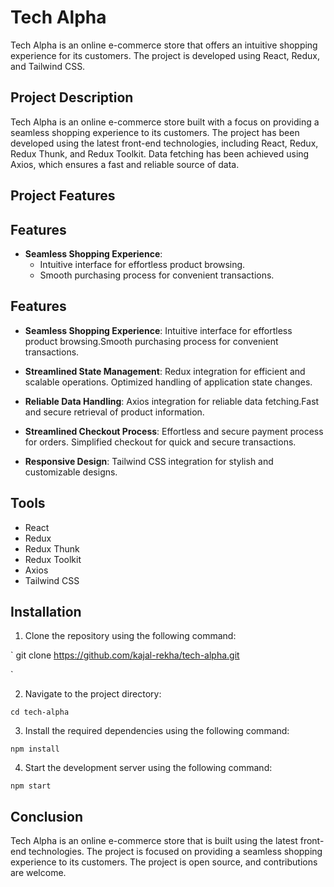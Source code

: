 # Tech Alpha
Tech Alpha is an online e-commerce store that offers an intuitive shopping experience for its customers. The project is developed using React, Redux, and Tailwind CSS.

## Project Description
Tech Alpha is an online e-commerce store built with a focus on providing a seamless shopping experience to its customers. The project has been developed using the latest front-end technologies, including React, Redux, Redux Thunk, and Redux Toolkit. Data fetching has been achieved using Axios, which ensures a fast and reliable source of data.

## Project Features
## Features

- **Seamless Shopping Experience**: 
  - Intuitive interface for effortless product browsing.
  - Smooth purchasing process for convenient transactions.

## Features

- **Seamless Shopping Experience**: Intuitive interface for effortless product browsing.Smooth purchasing process for convenient transactions.

- **Streamlined State Management**: Redux integration for efficient and scalable operations. Optimized handling of application state changes.

- **Reliable Data Handling**: Axios integration for reliable data fetching.Fast and secure retrieval of product information.

- **Streamlined Checkout Process**: Effortless and secure payment process for orders. Simplified checkout for quick and secure transactions.

- **Responsive Design**: Tailwind CSS integration for stylish and customizable designs.



## Tools
- React
- Redux
- Redux Thunk
- Redux Toolkit
- Axios
- Tailwind CSS

## Installation
1. Clone the repository using the following command:

`
git clone https://github.com/kajal-rekha/tech-alpha.git

`

2. Navigate to the project directory:

`
cd tech-alpha
`

3. Install the required dependencies using the following command:

`npm install`


4. Start the development server using the following command:

`
npm start
`


## Conclusion
Tech Alpha is an online e-commerce store that is built using the latest front-end technologies. The project is focused on providing a seamless shopping experience to its customers. The project is open source, and contributions are welcome.

